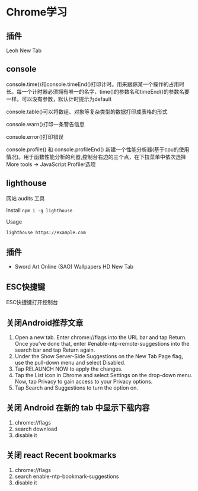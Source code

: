 ﻿# Chrome学习

## 插件

Leoh New Tab

## console
console.time()和console.timeEnd()打印计时。用来跟踪某一个操作的占用时长。每一个计时器必须拥有唯一的名字，time()的参数名和timeEnd()的参数名要一样。可以没有参数，默认计时提示为default

console.table()可以将数组、对象等复杂类型的数据打印成表格的形式

console.warn()打印一条警告信息

console.error()打印错误

console.profile() 和 console.profileEnd() 新建一个性能分析器(基于cpu的使用情况)。用于函数性能分析的利器,控制台右边的三个点，在下拉菜单中依次选择More tools -> JavaScript Profiler选项

## lighthouse

网站 audits 工具

Install
`npm i -g lighthouse`

Usage

`lighthouse https://example.com`


## 插件

- Sword Art Online (SAO) Wallpapers HD New Tab

## ESC快捷键

ESC快捷键打开控制台

## 关闭Android推荐文章

1. Open a new tab. Enter chrome://flags into the URL bar and tap Return. Once you’ve done that, enter #enable-ntp-remote-suggestions into the search bar and tap Return again.
2.  Under the Show Server-Side Suggestions on the New Tab Page flag, use the pull-down menu and select Disabled.
3.  Tap RELAUNCH NOW to apply the changes.
4.  Tap the List icon in Chrome and select Settings on the drop-down menu. Now, tap Privacy to gain access to your Privacy options.
5.  Tap Search and Suggestions to turn the option on.

## 关闭 Android 在新的 tab 中显示下载内容 

1. chrome://flags
2. search download
3. disable it

## 关闭 react Recent bookmarks

1. chrome://flags
2. search enable-ntp-bookmark-suggestions
3. disable it
